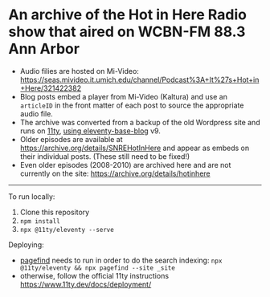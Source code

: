 # An archive of the Hot in Here Radio show that aired on WCBN-FM 88.3 Ann Arbor

- Audio filies are hosted on Mi-Video: https://seas.mivideo.it.umich.edu/channel/Podcast%3A+It%27s+Hot+in+Here/321422382
- Blog posts embed a player from Mi-Video (Kaltura) and use an `articleID` in the front matter of each post to source the appropriate audio file.
- The archive was converted from a backup of the old Wordpress site and runs on [11ty](https://www.11ty.dev/), [using eleventy-base-blog](https://github.com/11ty/eleventy-base-blog) v9.
- Older episodes are available at https://archive.org/details/SNREHotInHere and appear as embeds on their individual posts. (These still need to be fixed!)
- Even older episodes (2008-2010) are archived here and are not currently on the site: https://archive.org/details/hotinhere

---

To run locally: 
1. Clone this repository
2. `npm install`
3. `npx @11ty/eleventy --serve`

Deploying:
- [pagefind](https://pagefind.app/) needs to run in order to do the search indexing:
`npx @11ty/eleventy && npx pagefind --site _site`
- otherwise, follow the official 11ty instructions https://www.11ty.dev/docs/deployment/

